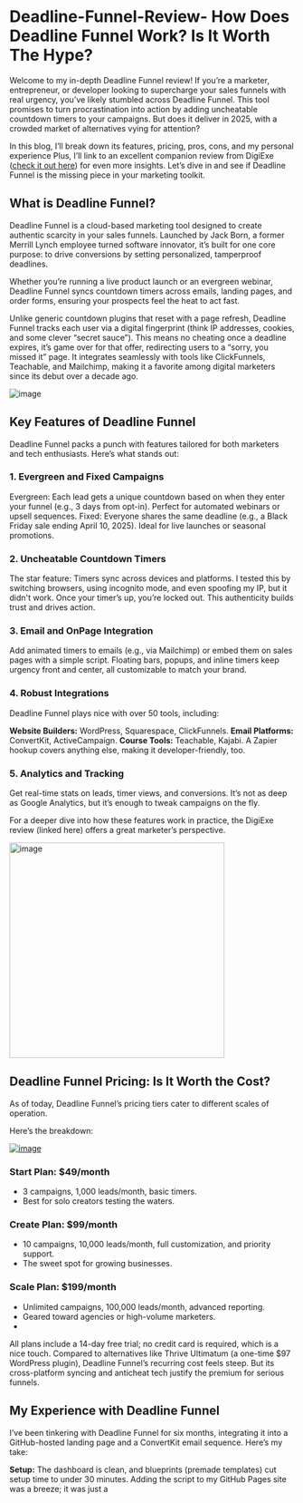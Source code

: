 # Deadline-Funnel-Review- How Does Deadline Funnel Work? Is It Worth The Hype?

Welcome to my in-depth Deadline Funnel review! If you’re a marketer, entrepreneur, or developer looking to supercharge your sales funnels with real urgency,
you’ve likely stumbled across Deadline Funnel. This tool promises to turn procrastination into action by adding uncheatable countdown timers to your campaigns. 
But does it deliver in 2025, with a crowded market of alternatives vying for attention? 

In this blog, I’ll break down its features, pricing, 
pros, cons, and my personal experience Plus, I’ll link to an excellent companion review from DigiExe ([check it out here](https://digiexe.com/blog/deadline-funnel-review/)) for even more insights. 
Let’s dive in and see if Deadline Funnel is the missing piece in your marketing toolkit.

## What is Deadline Funnel?

Deadline Funnel is a cloud-based marketing tool designed to create authentic scarcity in your sales funnels. 
Launched by Jack Born, a former Merrill Lynch employee turned software innovator, it’s built for one core purpose: 
to drive conversions by setting personalized, tamperproof deadlines. 

Whether you’re running a live product launch or an evergreen webinar, 
Deadline Funnel syncs countdown timers across emails, landing pages, and order forms, ensuring your prospects feel the heat to act fast.

Unlike generic countdown plugins that reset with a page refresh, Deadline Funnel tracks each user via a digital fingerprint (think IP addresses, 
cookies, and some clever “secret sauce”). This means no cheating once a deadline expires, it’s game over for that offer, redirecting users to
a “sorry, you missed it” page. It integrates seamlessly with tools like ClickFunnels, Teachable, and Mailchimp, making it a favorite among 
digital marketers since its debut over a decade ago.

![image](https://github.com/user-attachments/assets/e743411a-5da1-45d1-8624-386b354d9cdd)

## Key Features of Deadline Funnel

Deadline Funnel packs a punch with features tailored for both marketers and tech enthusiasts. Here’s what stands out:

### 1. Evergreen and Fixed Campaigns
Evergreen: Each lead gets a unique countdown based on when they enter your funnel (e.g., 3 days from opt-in). Perfect for automated webinars or upsell sequences.
Fixed: Everyone shares the same deadline (e.g., a Black Friday sale ending April 10, 2025). Ideal for live launches or seasonal promotions.

### 2. Uncheatable Countdown Timers
The star feature: Timers sync across devices and platforms. I tested this by switching browsers, using incognito mode, and even spoofing my IP, but it didn't work.
Once your timer’s up, you’re locked out. This authenticity builds trust and drives action.

### 3. Email and OnPage Integration
Add animated timers to emails (e.g., via Mailchimp) or embed them on sales pages with a simple script. Floating bars, popups, and inline timers keep urgency front and center, all customizable to match your brand.

### 4. Robust Integrations
Deadline Funnel plays nice with over 50 tools, including:

**Website Builders:** WordPress, Squarespace, ClickFunnels.
**Email Platforms:** ConvertKit, ActiveCampaign.
**Course Tools:** Teachable, Kajabi.
A Zapier hookup covers anything else, making it developer-friendly, too.

### 5. Analytics and Tracking
Get real-time stats on leads, timer views, and conversions. It’s not as deep as Google Analytics, but it’s enough to tweak campaigns on the fly.

For a deeper dive into how these features work in practice, the DigiExe review (linked here) offers a great marketer’s perspective.

<img width="380" alt="image" src="https://github.com/user-attachments/assets/d03725bc-cdb6-4580-83cf-9770f82facbe" />


## Deadline Funnel Pricing: Is It Worth the Cost?
As of today, Deadline Funnel’s pricing tiers cater to different scales of operation. 

Here’s the breakdown:

[![image](https://github.com/user-attachments/assets/ead2dd73-710a-446a-83a8-f52a1d7c65ce)
](https://www.crowdmob.com/recommends/deadlinefunnel/)

### Start Plan: $49/month
- 3 campaigns, 1,000 leads/month, basic timers.
- Best for solo creators testing the waters.

### Create Plan: $99/month
- 10 campaigns, 10,000 leads/month, full customization, and priority support.
- The sweet spot for growing businesses.

### Scale Plan: $199/month
- Unlimited campaigns, 100,000 leads/month, advanced reporting.
- Geared toward agencies or high-volume marketers.
- 
All plans include a 14-day free trial; no credit card is required, which is a nice touch.
Compared to alternatives like Thrive Ultimatum (a one-time $97 WordPress plugin),
Deadline Funnel’s recurring cost feels steep. But its cross-platform syncing and anticheat tech justify the premium for serious funnels.

## My Experience with Deadline Funnel
I’ve been tinkering with Deadline Funnel for six months, integrating it into a GitHub-hosted landing page and a ConvertKit email sequence.
Here’s my take:

**Setup:** The dashboard is clean, and blueprints (premade templates) cut setup time to under 30 minutes. Adding the script to my GitHub Pages site was a breeze; it was just a <script> tag in the header.
**Results:** For an evergreen eBook offer, I set a 72-hour deadline. Conversions jumped from 2% to 5% not millions, but a solid $500 boost on 200 leads. The real-time timer in emails was the clincher.
**Learning Curve** Nontechies might fumble with integrations at first, but the help docs and chat support (replies within an hour) smoothed it out.
I’d rate it 4.5/5. It’s not perfect (more on that later), but it’s a game-changer for driving action.

## Pros & Cons of Deadline Funnel

| Pros of Deadline Funnel                          | Cons of Deadline Funnel                          |
|--------------------------------------------------|--------------------------------------------------|
| **Authentic Scarcity**: No fake timers here. Once it’s done, it’s done, building trust with your audience. | **Pricey**: $49/month for 3 campaigns is a hurdle for bootstrappers. Thrive Ultimatum’s onetime fee looks tempting by comparison. |
| **Ease of Use**: Intuitive interface and blueprints make it accessible, even for GitHub devs new to marketing. | **Load Time**: Timers take as fast as 12 seconds to render |
| **Customization**: Match timers to your brand’s colors and fonts, which are crucial for a polished look. | **Limited Dynamic Text**: You’re stuck with one deadline format per campaign more flexibility would be nice. |
| **Integration Power**: Hooks into almost any stack, from WordPress to custom GitHub projects. | |
| **Support**: Fast, friendly responses via chat or email. | The DigiExe review echoes some of these gripe |

## How to Set It Up on GitHub Pages

For GitHub users, integrating Deadline Funnel into a static site is straightforward. Here’s a quick guide:

**Sign Up:** Grab the 14day trial at deadlinefunnel.com.
**Create a Campaign:** Pick “Evergreen” or “Fixed,” set your deadline, and customize the timer.
**Get the Script:** In the “Tracking Code” section, copy the JavaScript snippet.
**Add to GitHub:** Open your index.html in your GitHub repo, paste the script in the <head> tag, and push the update.
**Embed Timers:** Use the provided HTML snippet where you want the timer (e.g., above your CTA button).

## Competitor Comparison

## How does Deadline Funnel stack up? Let’s compare:

**Thrive Ultimatum:** $97 one-time (WordPress only). Cheaper but lacks cross-device syncing and email timers.
**ClickFunnels Countdown:** Included in ClickFunnels ($97$297/month). Robust for full funnels but less focused on evergreen urgency.
**Convertri:** $75/month with timers. Fast pages, but weaker scarcity features.
Deadline Funnel wins on authenticity and integrations, but budget-conscious GitHub devs might lean toward Thrive for one-off projects.

## Who Should Use Deadline Funnel?

It’s not for everyone. Here’s the fit:

**Marketers:** If you run evergreen funnels or launches, this is your MVP.
**Course Creators:** Pair it with Teachable for limited-time offers.
**Developers:** Perfect for GitHubhosted sales pages needing urgency without complex backend work.
**Small Businesses:** Start with the $49 plan to test ROI.
Skip it if you’re a casual blogger or can’t justify the recurring cost.

## RealWorld Results

Testimonials abound. Deadline Funnel claims users have racked up millions. 
My $500 bump pales next to Amy Porterfield’s reported $10M haul, but the pattern’s clear: deadlines work. 
A/B testing with and without timers consistently shows 23x conversion lifts.

## Final Verdict: Is the Deadline Funnel Worth It?

Deadline Funnel isn’t cheap, but it’s a precision tool that delivers. Its uncheatable timers, seamless integrations, 
and ease of use make it a standout for serious marketers and devs alike.
I’d say it’s a solid investment if your funnel’s already converting. Think of it as the turbocharger, not the engine.

 The 14-day trial’s risk-free set up a quick campaign and watch the magic happen. 
 Got thoughts or results to share? Drop a comment below or ping me on GitHub I’d love to hear how it works for you! 
 
 [![image](https://github.com/user-attachments/assets/ead2dd73-710a-446a-83a8-f52a1d7c65ce)
](https://www.crowdmob.com/recommends/deadlinefunnel/)
